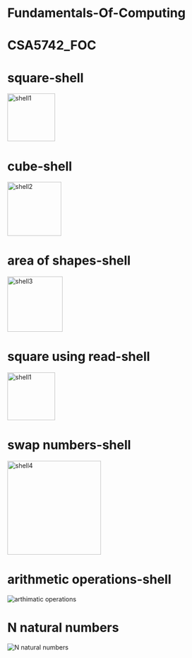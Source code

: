 # Fundamentals-Of-Computing

# CSA5742_FOC
# square-shell

<img width="108" alt="shell1" src="https://user-images.githubusercontent.com/113408005/214225294-06102307-1605-43ec-b88e-f8cae95cab1c.png">

# cube-shell

<img width="122" alt="shell2" src="https://user-images.githubusercontent.com/113408005/214225751-41af7fc1-07ee-4fef-a3ff-3937f6e15e56.png">

# area of shapes-shell

<img width="125" alt="shell3" src="https://user-images.githubusercontent.com/113408005/214248149-dbb03891-c32c-400f-be94-616420a9dd1c.png">

# square using read-shell

<img width="108" alt="shell1" src="https://user-images.githubusercontent.com/113408005/214225294-06102307-1605-43ec-b88e-f8cae95cab1c.png">

# swap numbers-shell

<img width="212" alt="shell4" src="https://user-images.githubusercontent.com/113408005/214248223-0c0c98fd-3343-496f-8996-17d5c074f88e.png">

# arithmetic operations-shell

![arthimatic operations](https://user-images.githubusercontent.com/112466183/214470992-d6c007d2-8055-4e7f-978b-71a1ef1da20f.jpg)

# N natural numbers

![N natural numbers](https://user-images.githubusercontent.com/112466183/214471349-b7f66ffa-2cb5-4617-a3e2-2c81d1d731e5.jpg)
